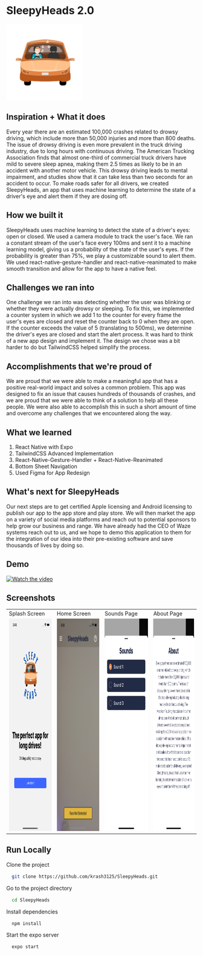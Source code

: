 # SleepyHeads 2.0

<img src = "./assets/logo.png" width="200"> </img>

## Inspiration + What it does

Every year there are an estimated 100,000 crashes related to drowsy driving, which include more than 50,000 injuries and more than 800 deaths. The issue of drowsy driving is even more prevalent in the truck driving industry, due to long hours with continuous driving. The American Trucking Association finds that almost one-third of commercial truck drivers have mild to severe sleep apnea, making them 2.5 times as likely to be in an accident with another motor vehicle. This drowsy driving leads to mental impairment, and studies show that it can take less than two seconds for an accident to occur. To make roads safer for all drivers, we created SleepyHeads, an app that uses machine learning to determine the state of a driver's eye and alert them if they are dosing off. 

## How we built it

SleepyHeads uses machine learning to detect the state of a driver's eyes: open or closed. We used a camera module to track the user's face. We ran a constant stream of the user's face every 100ms and sent it to a machine learning model, giving us a probability of the state of the user's eyes. If the probability is greater than 75%, we play a customizable sound to alert them. We used react-native-gesture-handler and react-native-reanimated to make smooth transition and allow for the app to have a native feel.

## Challenges we ran into

One challenge we ran into was detecting whether the user was blinking or whether they were actually drowsy or sleeping. To fix this, we implemented a counter system in which we add 1 to the counter for every frame the user's eyes are closed and reset the counter back to 0 when they are open. If the counter exceeds the value of 5 (translating to 500ms), we determine the driver's eyes are closed and start the alert process. It was hard to think of a new app design and implement it. The design we chose was a bit harder to do but TailwindCSS helped simplify the process.

## Accomplishments that we're proud of

We are proud that we were able to make a meaningful app that has a positive real-world impact and solves a common problem. This app was designed to fix an issue that causes hundreds of thousands of crashes, and we are proud that we were able to think of a solution to help all these people. We were also able to accomplish this in such a short amount of time and overcome any challenges that we encountered along the way.

## What we learned

1) React Native with Expo
2) TailwindCSS Advanced Implementation
3) React-Native-Gesture-Handler + React-Native-Reanimated
4) Bottom Sheet Navigation
5) Used Figma for App Redesign

## What's next for SleepyHeads

Our next steps are to get certified Apple licensing and Android licensing to publish our app to the app store and play store. We will then market the app on a variety of social media platforms and reach out to potential sponsors to help grow our business and range. We have already had the CEO of Waze systems reach out to us, and we hope to demo this application to them for the integration of our idea into their pre-existing software and save thousands of lives by doing so.
## Demo

[![Watch the video](https://www.linkpicture.com/q/Untitled-design_100.png)](https://youtu.be/hbChkxDGbnU)

## Screenshots

<table>
  <tr>
     <td>Splash Screen</td>
     <td>Home Screen</td>
     <td>Sounds Page</td>
     <td>About Page</td>
  </tr>
  <tr>
    <td><img src="./assets/screen-images/Splash.png" width=280 height=560></td>
    <td><img src="./assets/screen-images/Home.png" width=280 height=560></td>
    <td><img src="./assets/screen-images/Sounds.png" width=280 height=560></td>
    <td><img src="./assets/screen-images/About.png" width=280 height=560></td>
  </tr>
 </table>

## Run Locally

Clone the project

```bash
  git clone https://github.com/krash3125/SleepyHeads.git
```

Go to the project directory

```bash
  cd SleepyHeads
```

Install dependencies

```bash
  npm install
```

Start the expo server

```bash
  expo start
```
